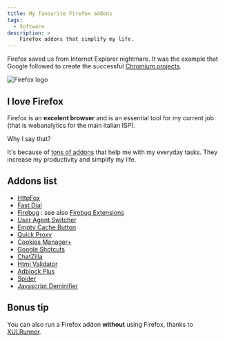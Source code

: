 ```yaml
---
title: My favourite Firefox addons
tags:
  - Software
description: >
    Firefox addons that simplify my life.
---
```


Firefox saved us from Internet Explorer nightmare. It was the example that Google followed to create the successful [Chromium projects](http://www.chromium.org/).

![Firefox logo][1]

## I love Firefox

Firefox is an **excelent browser** and is an essential tool for my current job (that is webanalytics for the main italian ISP).


<div class="well">Why I say that?</div>

It's because of [tons of addons](https://addons.mozilla.org) that help me with my everyday tasks. They increase my productivity and simplify my life. 

## Addons list

*   [HttpFox](https://addons.mozilla.org/it/firefox/addon/httpfox/)
*   [Fast Dial](https://addons.mozilla.org/it/firefox/addon/fast-dial-5721)
*   [Firebug](https://addons.mozilla.org/it/firefox/addon/firebug/) : see also [Firebug Extensions](https://getfirebug.com/wiki/index.php/Firebug_Extensions)
*   [User Agent Switcher](https://addons.mozilla.org/it/firefox/addon/user-agent-switcher/)
*   [Empty Cache Button](https://addons.mozilla.org/en-us/firefox/addon/empty-cache-button/)
*   [Quick Proxy](https://addons.mozilla.org/en-us/firefox/addon/quickproxy/)
*   [Cookies Manager+](https://addons.mozilla.org/en-us/firefox/addon/cookies-manager-plus/)
*   [Google Shotcuts](https://addons.mozilla.org/it/firefox/addon/google-shortcuts-all-google-se/)
*   [ChatZilla](https://addons.mozilla.org/it/firefox/addon/chatzilla/)
*   [Html Validator](https://addons.mozilla.org/it/firefox/addon/html-validator/)
*   [Adblock Plus](https://addons.mozilla.org/it/firefox/addon/adblock-plus/)
*   [Spider](http://bclary.com/projects/spider/)
*   [Javascript Deminifier](https://addons.mozilla.org/en-US/firefox/addon/javascript-deminifier/)

## Bonus tip
 
 You can also run a Firefox addon **without** using Firefox, thanks to [XULRunner](https://developer.mozilla.org/en-US/docs/Mozilla/Projects/XULRunner).


  [1]: https://assets.mozillalabs.com/Brands-Logos/Firefox/logo-only/firefox_logo-only.svg

